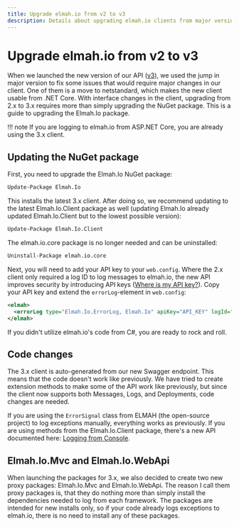 ```yaml
---
title: Upgrade elmah.io from v2 to v3
description: Details about upgrading elmah.io clients from major version 2 to 3. Minor changes may be required to utilize some of the new features in v3.
---
```


# Upgrade elmah.io from v2 to v3

When we launched the new version of our API ([v3](https://api.elmah.io/swagger/index.html)), we used the jump in major version to fix some issues that would require major changes in our client. One of them is a move to netstandard, which makes the new client usable from .NET Core. With interface changes in the client, upgrading from 2.x to 3.x requires more than simply upgrading the NuGet package. This is a guide to upgrading the Elmah.Io package.

!!! note
    If you are logging to elmah.io from ASP.NET Core, you are already using the 3.x client.

## Updating the NuGet package

First, you need to upgrade the Elmah.Io NuGet package:

```ps
Update-Package Elmah.Io
```

This installs the latest 3.x client. After doing so, we recommend updating to the latest Elmah.Io.Client package as well (updating Elmah.Io already updated Elmah.Io.Client but to the lowest possible version):

```ps
Update-Package Elmah.Io.Client
```

The elmah.io.core package is no longer needed and can be uninstalled:

```ps
Uninstall-Package elmah.io.core
```

Next, you will need to add your API key to your `web.config`. Where the 2.x client only required a log ID to log messages to elmah.io, the new API improves security by introducing API keys ([Where is my API key?](where-is-my-api-key.md)). Copy your API key and extend the `errorLog`-element in `web.config`:

```xml
<elmah>
  <errorLog type="Elmah.Io.ErrorLog, Elmah.Io" apiKey="API_KEY" logId="LOG_ID" />
</elmah>
```

If you didn't utilize elmah.io's code from C#, you are ready to rock and roll.

## Code changes

The 3.x client is auto-generated from our new Swagger endpoint. This means that the code doesn't work like previously. We have tried to create extension methods to make some of the API work like previously, but since the client now supports both Messages, Logs, and Deployments, code changes are needed.

If you are using the `ErrorSignal` class from ELMAH (the open-source project) to log exceptions manually, everything works as previously. If you are using methods from the Elmah.Io.Client package, there's a new API documented here: [Logging from Console](logging-to-elmah-io-from-console-application.md).

## Elmah.Io.Mvc and Elmah.Io.WebApi

When launching the packages for 3.x, we also decided to create two new proxy packages: Elmah.Io.Mvc and Elmah.Io.WebApi. The reason I call them proxy packages is, that they do nothing more than simply install the dependencies needed to log from each framework. The packages are intended for new installs only, so if your code already logs exceptions to elmah.io, there is no need to install any of these packages.